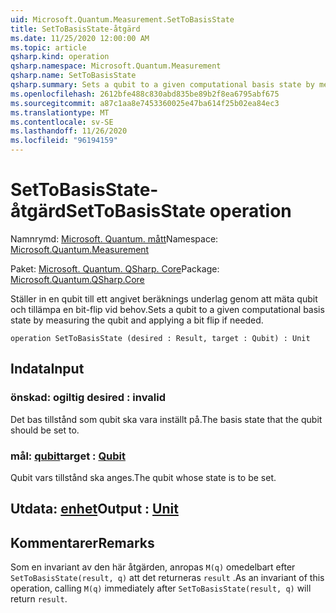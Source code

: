 ```yaml
---
uid: Microsoft.Quantum.Measurement.SetToBasisState
title: SetToBasisState-åtgärd
ms.date: 11/25/2020 12:00:00 AM
ms.topic: article
qsharp.kind: operation
qsharp.namespace: Microsoft.Quantum.Measurement
qsharp.name: SetToBasisState
qsharp.summary: Sets a qubit to a given computational basis state by measuring the qubit and applying a bit flip if needed.
ms.openlocfilehash: 2612bfe488c830abd835be89b2f8ea6795abf675
ms.sourcegitcommit: a87c1aa8e7453360025e47ba614f25b02ea84ec3
ms.translationtype: MT
ms.contentlocale: sv-SE
ms.lasthandoff: 11/26/2020
ms.locfileid: "96194159"
---
```

# <a name="settobasisstate-operation"></a><span data-ttu-id="39c99-102">SetToBasisState-åtgärd</span><span class="sxs-lookup"><span data-stu-id="39c99-102">SetToBasisState operation</span></span>

<span data-ttu-id="39c99-103">Namnrymd: [Microsoft. Quantum. mått](xref:Microsoft.Quantum.Measurement)</span><span class="sxs-lookup"><span data-stu-id="39c99-103">Namespace: [Microsoft.Quantum.Measurement](xref:Microsoft.Quantum.Measurement)</span></span>

<span data-ttu-id="39c99-104">Paket: [Microsoft. Quantum. QSharp. Core](https://nuget.org/packages/Microsoft.Quantum.QSharp.Core)</span><span class="sxs-lookup"><span data-stu-id="39c99-104">Package: [Microsoft.Quantum.QSharp.Core](https://nuget.org/packages/Microsoft.Quantum.QSharp.Core)</span></span>


<span data-ttu-id="39c99-105">Ställer in en qubit till ett angivet beräknings underlag genom att mäta qubit och tillämpa en bit-flip vid behov.</span><span class="sxs-lookup"><span data-stu-id="39c99-105">Sets a qubit to a given computational basis state by measuring the qubit and applying a bit flip if needed.</span></span>

```qsharp
operation SetToBasisState (desired : Result, target : Qubit) : Unit
```


## <a name="input"></a><span data-ttu-id="39c99-106">Indata</span><span class="sxs-lookup"><span data-stu-id="39c99-106">Input</span></span>

### <a name="desired--__invalidresult__"></a><span data-ttu-id="39c99-107">önskad: __ogiltig <Result>__</span><span class="sxs-lookup"><span data-stu-id="39c99-107">desired : __invalid<Result>__</span></span>

<span data-ttu-id="39c99-108">Det bas tillstånd som qubit ska vara inställt på.</span><span class="sxs-lookup"><span data-stu-id="39c99-108">The basis state that the qubit should be set to.</span></span>


### <a name="target--qubit"></a><span data-ttu-id="39c99-109">mål: [qubit](xref:microsoft.quantum.lang-ref.qubit)</span><span class="sxs-lookup"><span data-stu-id="39c99-109">target : [Qubit](xref:microsoft.quantum.lang-ref.qubit)</span></span>

<span data-ttu-id="39c99-110">Qubit vars tillstånd ska anges.</span><span class="sxs-lookup"><span data-stu-id="39c99-110">The qubit whose state is to be set.</span></span>



## <a name="output--unit"></a><span data-ttu-id="39c99-111">Utdata: [enhet](xref:microsoft.quantum.lang-ref.unit)</span><span class="sxs-lookup"><span data-stu-id="39c99-111">Output : [Unit](xref:microsoft.quantum.lang-ref.unit)</span></span>



## <a name="remarks"></a><span data-ttu-id="39c99-112">Kommentarer</span><span class="sxs-lookup"><span data-stu-id="39c99-112">Remarks</span></span>

<span data-ttu-id="39c99-113">Som en invariant av den här åtgärden, anropas `M(q)` omedelbart efter `SetToBasisState(result, q)` att det returneras `result` .</span><span class="sxs-lookup"><span data-stu-id="39c99-113">As an invariant of this operation, calling `M(q)` immediately after `SetToBasisState(result, q)` will return `result`.</span></span>